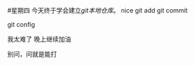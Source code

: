 #星期四
  今天终于学会建立*git本地仓库*。
  nice
  git add    git commit
  
  git config
  
  我太难了
  晚上继续加油
  
  别问，问就是能打
